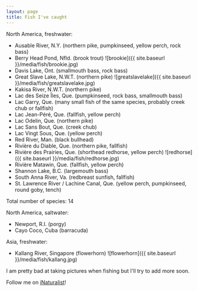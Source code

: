 ```yaml
---
layout: page
title: Fish I've caught
---
```


North America, freshwater:

+ Ausable River, N.Y. (northern pike, pumpkinseed, yellow perch, rock bass)
+ Berry Head Pond, Nfld. (brook trout)
![brookie]({{ site.baseurl }}/media/fish/brookie.jpg)
+ Davis Lake, Ont. (smallmouth bass, rock bass)
+ Great Slave Lake, N.W.T. (northern pike)
![greatslavelake]({{ site.baseurl }}/media/fish/greatslavelake.jpg)
+ Kakisa River, N.W.T. (northern pike)
+ Lac des Seize Îles, Que. (pumpkinseed, rock bass, smallmouth bass)
+ Lac Garry, Que. (many small fish of the same species, probably creek chub or fallfish)
+ Lac Jean-Péré, Que. (fallfish, yellow perch)
+ Lac Odelin, Que. (northern pike)
+ Lac Sans Bout, Que. (creek chub)
+ Lac Vingt Sous, Que. (yellow perch)
+ Red River, Man. (black bullhead)
+ Rivière du Diable, Que. (northern pike, fallfish)
+ Rivière des Prairies, Que. (shorthead redhorse, yellow perch)
![redhorse]({{ site.baseurl }}/media/fish/redhorse.jpg)
+ Rivière Matawin, Que. (fallfish, yellow perch)
+ Shannon Lake, B.C. (largemouth bass)
+ South Anna River, Va. (redbreast sunfish, fallfish)
+ St. Lawrence River / Lachine Canal, Que. (yellow perch, pumpkinseed, round goby, tench)

Total number of species: 14

North America, saltwater:

+ Newport, R.I. (porgy)
+ Cayo Coco, Cuba (barracuda)

Asia, freshwater:

+ Kallang River, Singapore (flowerhorn)
![flowerhorn]({{ site.baseurl }}/media/fish/kallang.jpg)

I am pretty bad at taking pictures when fishing but I'll try to add more soon.

Follow me on [iNaturalist](https://inaturalist.ca/people/marcelgoh)!
